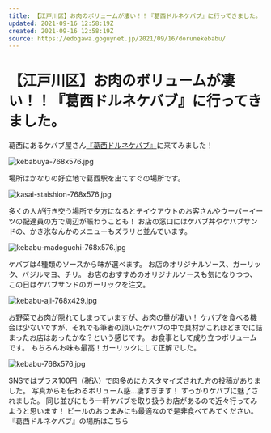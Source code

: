 ```yaml
---
title: 【江戸川区】お肉のボリュームが凄い！！『葛西ドルネケバブ』に行ってきました。 | 号外NET 江戸川区
updated: 2021-09-16 12:58:19Z
created: 2021-09-16 12:58:19Z
source: https://edogawa.goguynet.jp/2021/09/16/dorunekebabu/
---
```


# 【江戸川区】お肉のボリュームが凄い！！『葛西ドルネケバブ』に行ってきました。

葛西にあるケバブ屋さん[『葛西ドルネケバブ』](https://kasai-doner-kebab.business.site/?utm_source=gmb&utm_medium=referral)に来てみました！

![kebabuya-768x576.jpg](../_resources/kebabuya-768x576.jpg)

場所はかなりの好立地で葛西駅を出てすぐの場所です。

![kasai-staishion-768x576.jpg](../_resources/kasai-staishion-768x576.jpg)

多くの人が行き交う場所で夕方になるとテイクアウトのお客さんやウーバーイーツの配達員の方で周辺が賑わうことも！
お店の窓口にはケバブ丼やケバブサンドの、かき氷なんかのメニューもズラリと並んでいます。

![kebabu-madoguchi-768x576.jpg](../_resources/kebabu-madoguchi-768x576.jpg)

ケバブは4種類のソースから味が選べます。
お店のオリジナルソース、ガーリック、バジルマヨ、チリ。
お店のおすすめのオリジナルソースも気になりつつ、この日はケバブサンドのガーリックを注文。

![kebabu-aji-768x429.jpg](../_resources/kebabu-aji-768x429.jpg)

お野菜でお肉が隠れてしまっていますが、お肉の量が凄い！
ケバブを食べる機会は少ないですが、それでも筆者の頂いたケバブの中で具材がこれほどまでに詰まったお店はあったかな？という感じです。
お食事として成り立つボリュームです。
もちろんお味も最高！ガーリックにして正解でした。

![kebabu-768x576.jpg](../_resources/kebabu-768x576.jpg)

SNSではプラス100円（税込）で肉多めにカスタマイズされた方の投稿がありました。
写真からも伝わるボリューム感…凄すぎます！
すっかりケバブに魅了されました。
同じ並びにもう一軒ケバブを取り扱うお店があるので近々行ってみようと思います！
ビールのおつまみにも最適なので是非食べてみてください。
『葛西ドルネケバブ』の場所はこちら